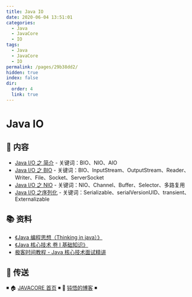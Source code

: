 ```yaml
---
title: Java IO
date: 2020-06-04 13:51:01
categories:
  - Java
  - JavaCore
  - IO
tags:
  - Java
  - JavaCore
  - IO
permalink: /pages/29b38dd2/
hidden: true
index: false
dir:
  order: 4
  link: true
---
```


# Java IO

## 📖 内容

- [Java I/O 之 简介](JavaIO简介.md) - 关键词：BIO、NIO、AIO
- [Java I/O 之 BIO](JavaIO之BIO.md) - 关键词：BIO、InputStream、OutputStream、Reader、Writer、File、Socket、ServerSocket
- [Java I/O 之 NIO](JavaIO之NIO.md) - 关键词：NIO、Channel、Buffer、Selector、多路复用
- [Java I/O 之序列化](JavaIO之序列化.md) - 关键词：Serializable、serialVersionUID、transient、Externalizable

## 📚 资料

- [《Java 编程思想（Thinking in java）》](https://book.douban.com/subject/2130190/)
- [《Java 核心技术 卷 I 基础知识》](https://book.douban.com/subject/26880667/)
- [极客时间教程 - Java 核心技术面试精讲](https://time.geekbang.org/column/intro/82)

## 🚪 传送

◾ 🏠 [JAVACORE 首页](https://github.com/dunwu/javacore/) ◾ 🎯 [钝悟的博客](https://dunwu.github.io/waterdrop/) ◾
